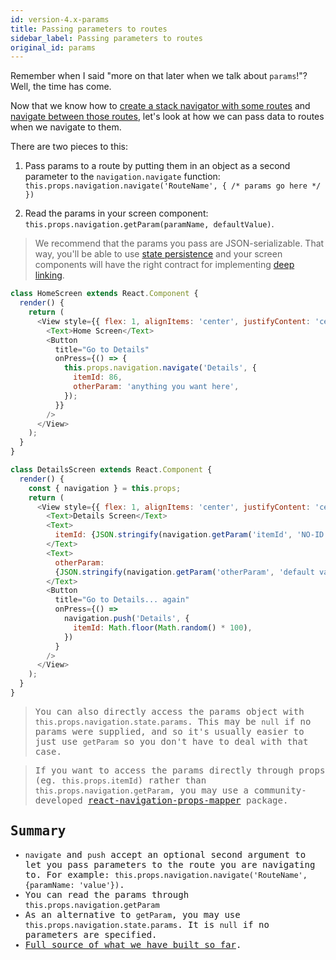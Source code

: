 ```yaml
---
id: version-4.x-params
title: Passing parameters to routes
sidebar_label: Passing parameters to routes
original_id: params
---
```


Remember when I said "more on that later when we talk about `params`!"? Well, the time has come.

Now that we know how to [create a stack navigator with some routes](hello-react-navigation.html) and [navigate between those routes](navigating.html), let's look at how we can pass data to routes when we navigate to them.

There are two pieces to this:

1. Pass params to a route by putting them in an object as a second parameter to the `navigation.navigate` function: `this.props.navigation.navigate('RouteName', { /* params go here */ })`

2. Read the params in your screen component: `this.props.navigation.getParam(paramName, defaultValue)`.

> We recommend that the params you pass are JSON-serializable. That way, you'll be able to use [state persistence](state-persistence.html) and your screen components will have the right contract for implementing [deep linking](deep-linking.html).

<samp id="passing-params" />

```js
class HomeScreen extends React.Component {
  render() {
    return (
      <View style={{ flex: 1, alignItems: 'center', justifyContent: 'center' }}>
        <Text>Home Screen</Text>
        <Button
          title="Go to Details"
          onPress={() => {
            this.props.navigation.navigate('Details', {
              itemId: 86,
              otherParam: 'anything you want here',
            });
          }}
        />
      </View>
    );
  }
}

class DetailsScreen extends React.Component {
  render() {
    const { navigation } = this.props;
    return (
      <View style={{ flex: 1, alignItems: 'center', justifyContent: 'center' }}>
        <Text>Details Screen</Text>
        <Text>
          itemId: {JSON.stringify(navigation.getParam('itemId', 'NO-ID'))}
        </Text>
        <Text>
          otherParam:
          {JSON.stringify(navigation.getParam('otherParam', 'default value'))}
        </Text>
        <Button
          title="Go to Details... again"
          onPress={() =>
            navigation.push('Details', {
              itemId: Math.floor(Math.random() * 100),
            })
          }
        />
      </View>
    );
  }
}
```

> You can also directly access the params object with `this.props.navigation.state.params`. This may be `null` if no params were supplied, and so it's usually easier to just use `getParam` so you don't have to deal with that case.

> If you want to access the params directly through props (eg. `this.props.itemId`) rather than `this.props.navigation.getParam`, you may use a community-developed [react-navigation-props-mapper](https://github.com/vonovak/react-navigation-props-mapper) package.

## Summary

- `navigate` and `push` accept an optional second argument to let you pass parameters to the route you are navigating to. For example: `this.props.navigation.navigate('RouteName', {paramName: 'value'})`.
- You can read the params through `this.props.navigation.getParam`
- As an alternative to `getParam`, you may use `this.props.navigation.state.params`. It is `null` if no parameters are specified.
- [Full source of what we have built so far](#example/passing-params).